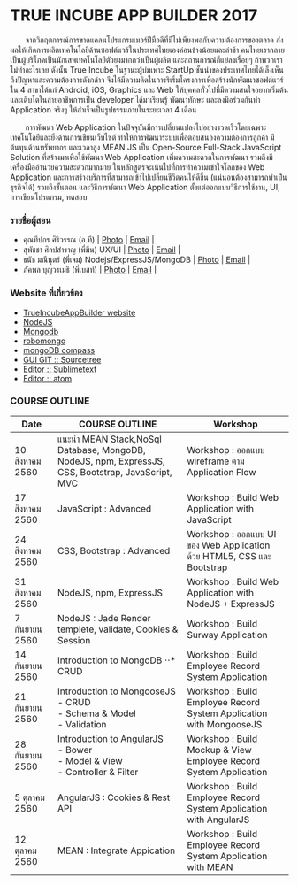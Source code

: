# TRUE INCUBE APP BUILDER 2017
&nbsp;&nbsp;&nbsp;&nbsp;&nbsp;&nbsp; จากวิกฤตการณ์การขาดแคลนโปรแกรมเมอร์ฝีมือดีที่มีไม่เพียงพอกับความต้องการของตลาด ส่งผลให้เกิดการผลิตเทคโนโลยีด้านซอฟต์แวร์ในประเทศไทยเองค่อนข้างน้อยและล่าช้า คนไทยเรากลายเป็นผู้บริโภคเป็นนักเสพเทคโนโลยีตัวยงมากกว่าเป็นผู้ผลิต และสถานการณ์ก็แย่ลงเรื่อยๆ ถ้าพวกเราไม่ทำอะไรเลย ดังนั้น True Incube ในฐานะผู้บ่มเพาะ StartUp ชั้นนำของประเทศไทยได้เล็งเห็นถึงปัญหาและความต้องการดังกล่าว จึงได้มีความคิดในการริเริ่มโครงการเพื่อสร้างนักพัฒนาซอฟต์แวร์ใน 4 สาขาได้แก่ Android, iOS, Graphics และ Web ให้บุคคลทั่วไปที่มีความสนใจอยากเริ่มต้นและเติบโตในสายอาชีพการเป็น developer ได้มาเรียนรู้ พัฒนาทักษะ และลงมือร่วมกันทำ Application จริงๆ ให้สำเร็จเป็นรูปธรรมภายในระยะเวลา 4 เดือน

&nbsp;&nbsp;&nbsp;&nbsp;&nbsp;&nbsp; การพัฒนา Web Application ในปัจจุบันมีการเปลี่ยนแปลงไปอย่างรวดเร็วโดยเฉพาะเทคโนโลยีและยิ่งด้านการเขียนเว็บไซต์ ทำให้การพัฒนาระบบเพื่อตอบสนองความต้องการลูกค้า มีต้นทุนด้านทรัพยากร และเวลาสูง MEAN.JS เป็น Open-Source Full-Stack JavaScript Solution ที่สร้างมาเพื่อใช้พัฒนา Web Application เพิ่มความสะดวกในการพัฒนา รวมถึงมีเครื่องมืออำนวยความสะดวกมากมาย ในหลักสูตรจะเน้นไปที่การทำความเข้าใจโลกของ Web Application และการสร้างบริการที่สามารถเข้าไปเปลี่ยนชีวิตคนให้ดีขึ้น (แน่นอนต้องสามารถทำเป็นธุรกิจได้) รวมถึงขั้นตอน และวิธีการพัฒนา Web Application ตั้งแต่ออกแบบวิธีการใช้งาน, UI, การเขียนโปรแกรม, ทดสอบ
### รายชื่อผู้สอน
- คุณทีปกร ศิริวรรณ (อ.ที) 
| [Photo](http://www.trueincube.com/assets/images/true%20incube%20app%20builder/%E0%B8%97%E0%B8%B5%E0%B8%9B%E0%B8%81%E0%B8%A3%20%E0%B8%A8%E0%B8%B4%E0%B8%A3%E0%B8%B4%E0%B8%A7%E0%B8%A3%E0%B8%A3%E0%B8%93%20(%E0%B8%AD.%E0%B8%97%E0%B8%B5)%20%E0%B8%9C%E0%B8%B9%E0%B9%89%E0%B8%AA%E0%B8%A3%E0%B9%89%E0%B8%B2%E0%B8%87%E0%B9%82%E0%B8%9B%E0%B8%A3%E0%B9%81%E0%B8%81%E0%B8%A3%E0%B8%A1%E0%B9%80%E0%B8%A1%E0%B8%AD%E0%B8%A3%E0%B9%8C%E0%B8%A1%E0%B8%99%E0%B8%B8%E0%B8%A9%E0%B8%A2%E0%B9%8C%E0%B8%97%E0%B8%AD%E0%B8%87%E0%B8%84%E0%B8%B3.jpg)
| [Email](teepakorn.s@csithailand.com) |
- สุพัชชา ศิลปสำราญ (พี่มีน) UX/UI
| [Photo](http://www.trueincube.com/assets/images/true%20incube%20app%20builder/%E0%B8%AA%E0%B8%B8%E0%B8%9E%E0%B8%B1%E0%B8%8A%E0%B8%8A%E0%B8%B2%20%E0%B8%A8%E0%B8%B4%E0%B8%A5%E0%B8%9B%E0%B8%AA%E0%B8%B3%E0%B8%A3%E0%B8%B2%E0%B8%8D%20(%E0%B8%A1%E0%B8%B5%E0%B8%99).jpg)
| [Email](suphatchar.s@csithailand.com) |
- ธนัช มณีนุตร์ (พี่เจม) Nodejs/ExpressJS/MongoDB
| [Photo](http://www.trueincube.com/assets/images/true%20incube%20app%20builder/%E0%B8%98%E0%B8%99%E0%B8%B1%E0%B8%8A%20%E0%B8%A1%E0%B8%93%E0%B8%B5%E0%B8%99%E0%B8%B8%E0%B8%95%E0%B8%A3%E0%B9%8C%20(%E0%B9%80%E0%B8%88%E0%B8%A1).jpg)
| [Email](thanat.m@csithailand.com) |
- ภัคพล บุญวรเมธี (พี่เบสท์) 
| [Photo](http://www.trueincube.com/assets/images/true%20incube%20app%20builder/%E0%B8%A0%E0%B8%B1%E0%B8%84%E0%B8%9E%E0%B8%A5%20%E0%B8%9A%E0%B8%B8%E0%B8%8D%E0%B8%A7%E0%B8%A3%E0%B9%80%E0%B8%A1%E0%B8%98%E0%B8%B5%20(%E0%B9%80%E0%B8%9A%E0%B8%AA%E0%B8%97%E0%B9%8C).jpg)
| [Email](pukapon.b@csithailand.com) |

### Website ที่เกี่ยวข้อง
- [TrueIncubeAppBuilder website](http://www.trueincube.com/page/eventTrueIncubeAppBuilder/)
- [NodeJS](https://nodejs.org/en/)
- [Mongodb](https://www.mongodb.com/download-center#community)
- [robomongo](https://robomongo.org/download)
- [mongoDB compass](https://www.mongodb.com/download-center?jmp=nav#compass)
- [GUI GIT :: Sourcetree](https://www.sourcetreeapp.com/)
- [Editor :: Sublimetext](https://www.sublimetext.com/)
- [Editor :: atom](https://atom.io/)

### COURSE OUTLINE
| Date | COURSE OUTLINE | Workshop|
| --------|---------|-------|
| 10 สิงหาคม 2560|แนะนำ MEAN Stack,NoSql Database, MongoDB, NodeJS, npm, ExpressJS, CSS, Bootstrap, JavaScript, MVC | Workshop : ออกแบบ wireframe ตาม Application Flow|
| 17 สิงหาคม 2560|JavaScript : Advanced |	Workshop : Build Web Application with JavaScript|
| 24 สิงหาคม 2560|CSS, Bootstrap : Advanced |	Workshop : ออกแบบ UI ของ Web Application ด้วย HTML5, CSS และ Bootstrap|
| 31 สิงหาคม 2560|NodeJS, npm, ExpressJS |	Workshop : Build Web Application with NodeJS + ExpressJS|
| 7 กันยายน 2560|NodeJS : Jade Render templete, validate, Cookies & Session |	Workshop : Build Surway Application|
| 14 กันยายน 2560 | Introduction to MongoDB ⋅⋅* CRUD |	Workshop : Build Employee Record System Application|
| 21 กันยายน 2560 | Introduction to MongooseJS <br>    - CRUD <br>    - Schema & Model<br>    - Validation | Workshop : Build Employee Record System Application with MongooseJS|
| 28 กันยายน 2560 | Introduction to AngularJS <br>    - Bower <br>    - Model & View <br>    - Controller & Filter | Workshop : Build Mockup & View Employee Record System Application|
| 5 ตุลาคม 2560 | AngularJS : Cookies & Rest API |	Workshop : Build Employee Record System Application with AngularJS|
| 12 ตุลาคม 2560 | MEAN : Integrate Appication |	Workshop : Build Employee Record System Application with MEAN|



